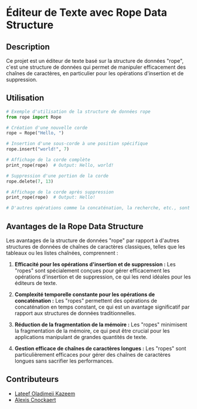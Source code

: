 # Éditeur de Texte avec Rope Data Structure

## Description

Ce projet est un éditeur de texte basé sur la structure de données "rope", c'est une structure de données qui permet de manipuler efficacement des chaînes de caractères, en particulier pour les opérations d'insertion et de suppression.

## Utilisation

```python
# Exemple d'utilisation de la structure de données rope
from rope import Rope

# Création d'une nouvelle corde
rope = Rope("Hello, ")

# Insertion d'une sous-corde à une position spécifique
rope.insert("world!", 7)

# Affichage de la corde complète
print_rope(rope)  # Output: Hello, world!

# Suppression d'une portion de la corde
rope.delete(7, 13)

# Affichage de la corde après suppression
print_rope(rope)  # Output: Hello!

# D'autres opérations comme la concaténation, la recherche, etc., sont également possibles
```

## Avantages de la Rope Data Structure

Les avantages de la structure de données "rope" par rapport à d'autres structures de données de chaînes de caractères classiques, telles que les tableaux ou les listes chaînées, comprennent :

1. **Efficacité pour les opérations d'insertion et de suppression :** Les "ropes" sont spécialement conçues pour gérer efficacement les opérations d'insertion et de suppression, ce qui les rend idéales pour les éditeurs de texte.

2. **Complexité temporelle constante pour les opérations de concaténation :** Les "ropes" permettent des opérations de concaténation en temps constant, ce qui est un avantage significatif par rapport aux structures de données traditionnelles.

3. **Réduction de la fragmentation de la mémoire :** Les "ropes" minimisent la fragmentation de la mémoire, ce qui peut être crucial pour les applications manipulant de grandes quantités de texte.

4. **Gestion efficace de chaînes de caractères longues :** Les "ropes" sont particulièrement efficaces pour gérer des chaînes de caractères longues sans sacrifier les performances.

## Contributeurs

- [Lateef Oladimeji Kazeem](https://github.com/votre-utilisateur)
- [Alexis Cnockaert](https://github.com/autre-contributeur)
